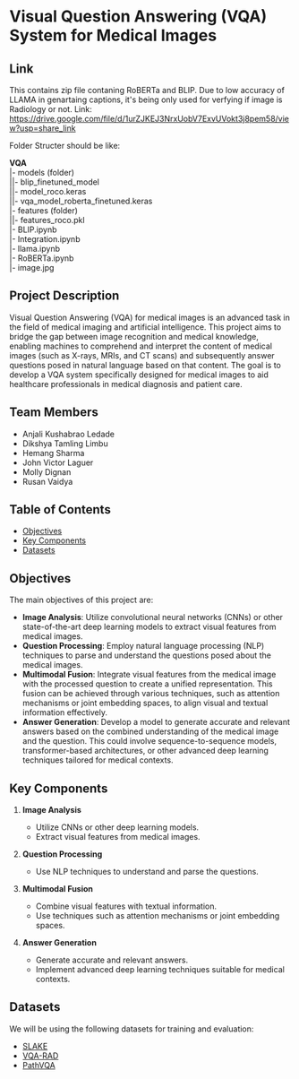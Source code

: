 # Visual Question Answering (VQA) System for Medical Images

## Link

This contains zip file contaning RoBERTa and BLIP. Due to low accuracy of LLAMA in genartaing captions, it's being only used for verfying if image is Radiology or not. Link: https://drive.google.com/file/d/1urZJKEJ3NrxUobV7ExvUVokt3j8pem58/view?usp=share_link

Folder Structer should be like:<br>

<b>VQA</b><br>
|- models (folder)<br>
||- blip_finetuned_model<br>
||- model_roco.keras<br>
||- vqa_model_roberta_finetuned.keras<br>
|- features (folder)<br>
||- features_roco.pkl <br>
|- BLIP.ipynb <br>
|- Integration.ipynb <br>
|- llama.ipynb <br>
|- RoBERTa.ipynb <br>
|- image.jpg <br>




## Project Description

Visual Question Answering (VQA) for medical images is an advanced task in the field of medical imaging and artificial intelligence. This project aims to bridge the gap between image recognition and medical knowledge, enabling machines to comprehend and interpret the content of medical images (such as X-rays, MRIs, and CT scans) and subsequently answer questions posed in natural language based on that content. The goal is to develop a VQA system specifically designed for medical images to aid healthcare professionals in medical diagnosis and patient care.

## Team Members

- Anjali Kushabrao Ledade
- Dikshya Tamling Limbu
- Hemang Sharma
- John Victor Laguer
- Molly Dignan
- Rusan Vaidya

## Table of Contents

- [Objectives](#objectives)
- [Key Components](#keyComponents)
- [Datasets](#datasets)

## Objectives

The main objectives of this project are:

- **Image Analysis**: Utilize convolutional neural networks (CNNs) or other state-of-the-art deep learning models to extract visual features from medical images.
- **Question Processing**: Employ natural language processing (NLP) techniques to parse and understand the questions posed about the medical images.
- **Multimodal Fusion**: Integrate visual features from the medical image with the processed question to create a unified representation. This fusion can be achieved through various techniques, such as attention mechanisms or joint embedding spaces, to align visual and textual information effectively.
- **Answer Generation**: Develop a model to generate accurate and relevant answers based on the combined understanding of the medical image and the question. This could involve sequence-to-sequence models, transformer-based architectures, or other advanced deep learning techniques tailored for medical contexts.

## Key Components

1. **Image Analysis**
   - Utilize CNNs or other deep learning models.
   - Extract visual features from medical images.

2. **Question Processing**
   - Use NLP techniques to understand and parse the questions.

3. **Multimodal Fusion**
   - Combine visual features with textual information.
   - Use techniques such as attention mechanisms or joint embedding spaces.

4. **Answer Generation**
   - Generate accurate and relevant answers.
   - Implement advanced deep learning techniques suitable for medical contexts.


## Datasets

We will be using the following datasets for training and evaluation:

- [SLAKE](https://huggingface.co/datasets/BoKelvin/SLAKE)
- [VQA-RAD](https://huggingface.co/datasets/flaviagiammarino/vqa-rad)
- [PathVQA](https://paperswithcode.com/dataset/pathvqa)

